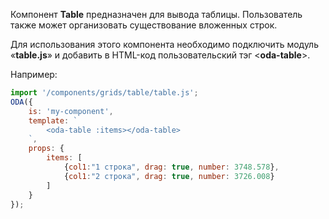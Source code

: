 Компонент **Table** предназначен для вывода таблицы. Пользователь также может организовать существование вложенных строк.

Для использования этого компонента необходимо подключить модуль «**table.js**» и добавить в HTML-код пользовательский тэг \<**oda-table**>.

Например:

```javascript _run_line_edit_loadoda_[my-component.js]_h=120_
import '/components/grids/table/table.js';
ODA({
    is: 'my-component',
    template: `
        <oda-table :items></oda-table>
    `,
    props: {
        items: [
            {col1:"1 строка", drag: true, number: 3748.578},
            {col1:"2 строка", drag: true, number: 3726.008}
        ]
    }
});
```

